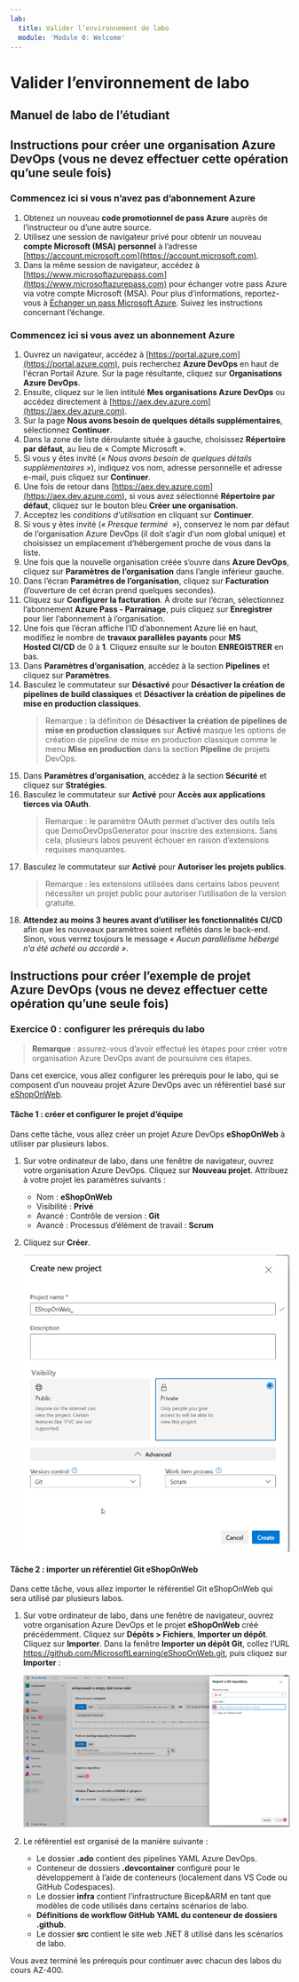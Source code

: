 ```yaml
---
lab:
  title: Valider l’environnement de labo
  module: 'Module 0: Welcome'
---
```


# Valider l’environnement de labo

## Manuel de labo de l’étudiant

## Instructions pour créer une organisation Azure DevOps (vous ne devez effectuer cette opération qu’une seule fois)

### Commencez ici si vous n’avez pas d’abonnement Azure

1. Obtenez un nouveau **code promotionnel de pass Azure** auprès de l’instructeur ou d’une autre source.
1. Utilisez une session de navigateur privé pour obtenir un nouveau **compte Microsoft (MSA) personnel** à l’adresse [https://account.microsoft.com](https://account.microsoft.com).
1. Dans la même session de navigateur, accédez à [https://www.microsoftazurepass.com](https://www.microsoftazurepass.com) pour échanger votre pass Azure via votre compte Microsoft (MSA). Pour plus d’informations, reportez-vous à [Échanger un pass Microsoft Azure](https://www.microsoftazurepass.com/Home/HowTo?Length=5). Suivez les instructions concernant l’échange.

### Commencez ici si vous avez un abonnement Azure

1. Ouvrez un navigateur, accédez à [https://portal.azure.com](https://portal.azure.com), puis recherchez **Azure DevOps** en haut de l'écran Portail Azure. Sur la page résultante, cliquez sur **Organisations Azure DevOps**.
1. Ensuite, cliquez sur le lien intitulé **Mes organisations Azure DevOps** ou accédez directement à [https://aex.dev.azure.com](https://aex.dev.azure.com).
1. Sur la page **Nous avons besoin de quelques détails supplémentaires**, sélectionnez **Continuer**.
1. Dans la zone de liste déroulante située à gauche, choisissez **Répertoire par défaut**, au lieu de « Compte Microsoft ».
1. Si vous y êtes invité (*« Nous avons besoin de quelques détails supplémentaires »*), indiquez vos nom, adresse personnelle et adresse e-mail, puis cliquez sur **Continuer**.
1. Une fois de retour dans [https://aex.dev.azure.com](https://aex.dev.azure.com), si vous avez sélectionné **Répertoire par défaut**, cliquez sur le bouton bleu **Créer une organisation**.
1. Acceptez les *conditions d’utilisation* en cliquant sur **Continuer**.
1. Si vous y êtes invité (*« Presque terminé  »*), conservez le nom par défaut de l‘organisation Azure DevOps (il doit s‘agir d‘un nom global unique) et choisissez un emplacement d‘hébergement proche de vous dans la liste.
1. Une fois que la nouvelle organisation créée s‘ouvre dans **Azure DevOps**, cliquez sur **Paramètres de l’organisation** dans l’angle inférieur gauche.
1. Dans l’écran **Paramètres de l’organisation**, cliquez sur **Facturation** (l’ouverture de cet écran prend quelques secondes).
1. Cliquez sur **Configurer la facturation**. À droite sur l’écran, sélectionnez l’abonnement **Azure Pass - Parrainage**, puis cliquez sur **Enregistrer** pour lier l’abonnement à l’organisation.
1. Une fois que l’écran affiche l’ID d’abonnement Azure lié en haut, modifiez le nombre de **travaux parallèles payants** pour **MS Hosted CI/CD** de 0 à **1**. Cliquez ensuite sur le bouton **ENREGISTRER** en bas.
1. Dans **Paramètres d’organisation**, accédez à la section **Pipelines** et cliquez sur **Paramètres**.
1. Basculez le commutateur sur **Désactivé** pour **Désactiver la création de pipelines de build classiques** et **Désactiver la création de pipelines de mise en production classiques**.
    > Remarque : la définition de **Désactiver la création de pipelines de mise en production classiques** sur **Activé** masque les options de création de pipeline de mise en production classique comme le menu **Mise en production** dans la section **Pipeline** de projets DevOps.
1. Dans **Paramètres d’organisation**, accédez à la section **Sécurité** et cliquez sur **Stratégies**.
1. Basculez le commutateur sur **Activé** pour **Accès aux applications tierces via OAuth**.
    > Remarque : le paramètre OAuth permet d’activer des outils tels que DemoDevOpsGenerator pour inscrire des extensions. Sans cela, plusieurs labos peuvent échouer en raison d’extensions requises manquantes.
1. Basculez le commutateur sur **Activé** pour **Autoriser les projets publics**.
    > Remarque : les extensions utilisées dans certains labos peuvent nécessiter un projet public pour autoriser l’utilisation de la version gratuite.
1. **Attendez au moins 3 heures avant d’utiliser les fonctionnalités CI/CD** afin que les nouveaux paramètres soient reflétés dans le back-end. Sinon, vous verrez toujours le message *« Aucun parallélisme hébergé n’a été acheté ou accordé »*.

## Instructions pour créer l’exemple de projet Azure DevOps (vous ne devez effectuer cette opération qu’une seule fois)

### Exercice 0 : configurer les prérequis du labo

> **Remarque** : assurez-vous d’avoir effectué les étapes pour créer votre organisation Azure DevOps avant de poursuivre ces étapes.

Dans cet exercice, vous allez configurer les prérequis pour le labo, qui se composent d’un nouveau projet Azure DevOps avec un référentiel basé sur [eShopOnWeb](https://github.com/MicrosoftLearning/eShopOnWeb).

#### Tâche 1 : créer et configurer le projet d’équipe

Dans cette tâche, vous allez créer un projet Azure DevOps **eShopOnWeb** à utiliser par plusieurs labos.

1. Sur votre ordinateur de labo, dans une fenêtre de navigateur, ouvrez votre organisation Azure DevOps. Cliquez sur **Nouveau projet**. Attribuez à votre projet les paramètres suivants :
    - Nom : **eShopOnWeb**
    - Visibilité : **Privé**
    - Avancé : Contrôle de version : **Git**
    - Avancé : Processus d’élément de travail : **Scrum**

1. Cliquez sur **Créer**.

    ![Création d’un projet](images/create-project.png)

#### Tâche 2 : importer un référentiel Git eShopOnWeb

Dans cette tâche, vous allez importer le référentiel Git eShopOnWeb qui sera utilisé par plusieurs labos.

1. Sur votre ordinateur de labo, dans une fenêtre de navigateur, ouvrez votre organisation Azure DevOps et le projet **eShopOnWeb** créé précédemment. Cliquez sur **Dépôts > Fichiers**, **Importer un dépôt**. Cliquez sur **Importer**. Dans la fenêtre **Importer un dépôt Git**, collez l’URL <https://github.com/MicrosoftLearning/eShopOnWeb.git>, puis cliquez sur **Importer** :

    ![Importer un référentiel](images/import-repo.png)

1. Le référentiel est organisé de la manière suivante :
    - Le dossier **.ado** contient des pipelines YAML Azure DevOps.
    - Conteneur de dossiers **.devcontainer** configuré pour le développement à l’aide de conteneurs (localement dans VS Code ou GitHub Codespaces).
    - Le dossier **infra** contient l’infrastructure Bicep&ARM en tant que modèles de code utilisés dans certains scénarios de labo.
    - **Définitions de workflow GitHub YAML du conteneur de dossiers .github**.
    - Le dossier **src** contient le site web .NET 8 utilisé dans les scénarios de labo.

Vous avez terminé les prérequis pour continuer avec chacun des labos du cours AZ-400.

